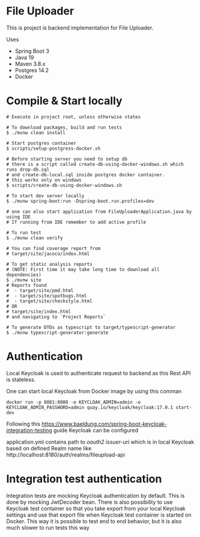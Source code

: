 # File Uploader

This is project is backend implementation for File Uploader.

Uses

* Spring Boot 3
* Java 19
* Maven 3.8.x
* Postgres 14.2
* Docker

# Compile & Start locally

    # Execute in project root, unless otherwise states

    # To download packages, build and run tests
    $ ./mvnw clean install
    
    # Start postgres container
    $ scripts/setup-postgress-docker.sh

    # Before starting server you need to setup db
    # there is a script called create-db-using-docker-windows.sh which runs drop-db.sql 
    # and create-db-local.sql inside postgres docker container.
    # this works only on windows
    $ scripts/create-db-using-docker-windows.sh

    # To start dev server locally
    $ ./mvnw spring-boot:run -Dspring-boot.run.profiles=dev
    
    # one can also start application from FileUploaderApplication.java by using IDE
    # If running from IDE remember to add active profile

    # To run test
    $ ./mvnw clean verify
    
    # You can find coverage report from
    # target/site/jacoco/index.html

    # To get static analysis reports
    # (NOTE: First time it may take long time to download all dependencies) 
    $ ./mvnw site
    # Reports found
    #  - target/site/pmd.html
    #  - target/site/spotbugs.html
    #  - target/site/checkstyle.html
    # OR
    # target/site/index.html
    # and navigating to `Project Reports`

    # To generate DTOs as typescript to target/typescript-generator
    $ ./mvnw typescript-generator:generate

# Authentication

Local Keycloak is used to authenticate request to backend as this Rest API is stateless.

One can start local Keycloak from Docker image by using this comman

`docker run -p 8081:8080 -e KEYCLOAK_ADMIN=admin -e KEYCLOAK_ADMIN_PASSWORD=admin quay.io/keycloak/keycloak:17.0.1 start-dev`

Following this https://www.baeldung.com/spring-boot-keycloak-integration-testing guide Keycloak can be configured

application.yml contains path to _oauth2 issuer-uri_ which is in local Keycloak based on defined Realm name like
http://localhost:8180/auth/realms/fileupload-api

# Integration test authentication

Integration tests are mocking Keycloak authentication by default. This is done by mocking JwtDecoder bean. 
There is also possibility to use Keycloak test container so that you take export from your local Keycloak settings
and use that export file when Keycloak test container is started on Docker. This way it is possible to test end to end behavior, 
but it is also much slower to run tests this way
